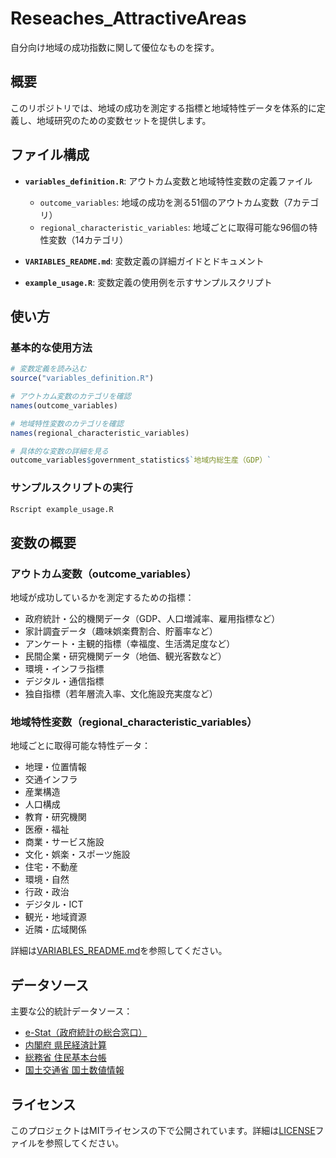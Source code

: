 # Reseaches_AttractiveAreas
自分向け地域の成功指数に関して優位なものを探す。

## 概要

このリポジトリでは、地域の成功を測定する指標と地域特性データを体系的に定義し、地域研究のための変数セットを提供します。

## ファイル構成

- **`variables_definition.R`**: アウトカム変数と地域特性変数の定義ファイル
  - `outcome_variables`: 地域の成功を測る51個のアウトカム変数（7カテゴリ）
  - `regional_characteristic_variables`: 地域ごとに取得可能な96個の特性変数（14カテゴリ）

- **`VARIABLES_README.md`**: 変数定義の詳細ガイドとドキュメント

- **`example_usage.R`**: 変数定義の使用例を示すサンプルスクリプト

## 使い方

### 基本的な使用方法

```r
# 変数定義を読み込む
source("variables_definition.R")

# アウトカム変数のカテゴリを確認
names(outcome_variables)

# 地域特性変数のカテゴリを確認
names(regional_characteristic_variables)

# 具体的な変数の詳細を見る
outcome_variables$government_statistics$`地域内総生産（GDP）`
```

### サンプルスクリプトの実行

```bash
Rscript example_usage.R
```

## 変数の概要

### アウトカム変数（outcome_variables）

地域が成功しているかを測定するための指標：
- 政府統計・公的機関データ（GDP、人口増減率、雇用指標など）
- 家計調査データ（趣味娯楽費割合、貯蓄率など）
- アンケート・主観的指標（幸福度、生活満足度など）
- 民間企業・研究機関データ（地価、観光客数など）
- 環境・インフラ指標
- デジタル・通信指標
- 独自指標（若年層流入率、文化施設充実度など）

### 地域特性変数（regional_characteristic_variables）

地域ごとに取得可能な特性データ：
- 地理・位置情報
- 交通インフラ
- 産業構造
- 人口構成
- 教育・研究機関
- 医療・福祉
- 商業・サービス施設
- 文化・娯楽・スポーツ施設
- 住宅・不動産
- 環境・自然
- 行政・政治
- デジタル・ICT
- 観光・地域資源
- 近隣・広域関係

詳細は[VARIABLES_README.md](VARIABLES_README.md)を参照してください。

## データソース

主要な公的統計データソース：
- [e-Stat（政府統計の総合窓口）](https://www.e-stat.go.jp/)
- [内閣府 県民経済計算](https://www.esri.cao.go.jp/jp/sna/data/data_list/kenmin/files/files_kenmin.html)
- [総務省 住民基本台帳](https://www.soumu.go.jp/main_sosiki/jichi_gyousei/daityo/)
- [国土交通省 国土数値情報](https://nlftp.mlit.go.jp/ksj/)

## ライセンス

このプロジェクトはMITライセンスの下で公開されています。詳細は[LICENSE](LICENSE)ファイルを参照してください。
